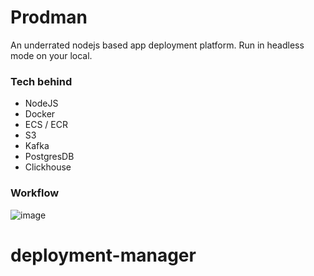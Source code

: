 # Prodman
An underrated nodejs based app deployment platform. Run in headless mode on your local.

### Tech behind
- NodeJS
- Docker
- ECS / ECR
- S3
- Kafka
- PostgresDB
- Clickhouse

### Workflow
![image](https://github.com/user-attachments/assets/ac1be4d3-9f11-4c6f-aeb9-87148fedb220)

# deployment-manager
